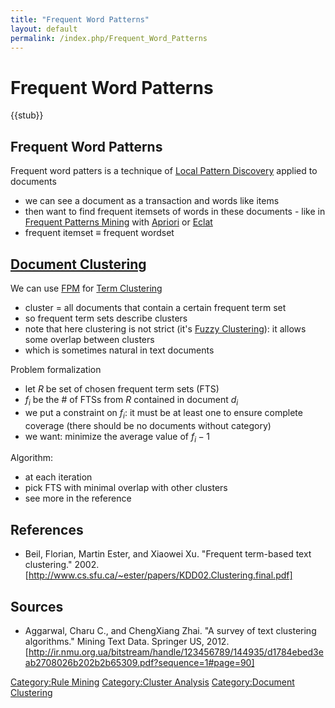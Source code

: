```yaml
---
title: "Frequent Word Patterns"
layout: default
permalink: /index.php/Frequent_Word_Patterns
---
```


# Frequent Word Patterns

{{stub}}

## Frequent Word Patterns
Frequent word patters is a technique of [Local Pattern Discovery](Local_Pattern_Discovery) applied to documents
- we can see a document as a transaction and words like items 
- then want to find frequent itemsets of words in these documents - like in [Frequent Patterns Mining](Frequent_Patterns_Mining) with [Apriori](Apriori) or [Eclat](Eclat)
- frequent itemset $\equiv$ frequent wordset



## [Document Clustering](Document_Clustering)
We can use [FPM](Frequent_Pattern_Mining) for [Term Clustering](Term_Clustering)
- cluster = all documents that contain a certain frequent term set 
- so frequent term sets describe clusters 
- note that here clustering is not strict (it's [Fuzzy Clustering](Fuzzy_Clustering)): it allows some overlap between clusters
- which is sometimes natural in text documents


Problem formalization
- let $R$ be set of chosen frequent term sets (FTS)
- $f_i$ be the # of FTSs from $R$ contained in document $d_i$
- we put a constraint on $f_i$: it must be at least one to ensure complete coverage (there should be no documents without category)
- we want: minimize the average value of $f_i - 1$


Algorithm:
- at each iteration
- pick FTS with minimal overlap with other clusters
- see more in the reference




## References
- Beil, Florian, Martin Ester, and Xiaowei Xu. "Frequent term-based text clustering." 2002. [http://www.cs.sfu.ca/~ester/papers/KDD02.Clustering.final.pdf]

## Sources
- Aggarwal, Charu C., and ChengXiang Zhai. "A survey of text clustering algorithms." Mining Text Data. Springer US, 2012. [http://ir.nmu.org.ua/bitstream/handle/123456789/144935/d1784ebed3eab2708026b202b2b65309.pdf?sequence=1#page=90]


[Category:Rule Mining](Category_Rule_Mining)
[Category:Cluster Analysis](Category_Cluster_Analysis)
[Category:Document Clustering](Category_Document_Clustering)